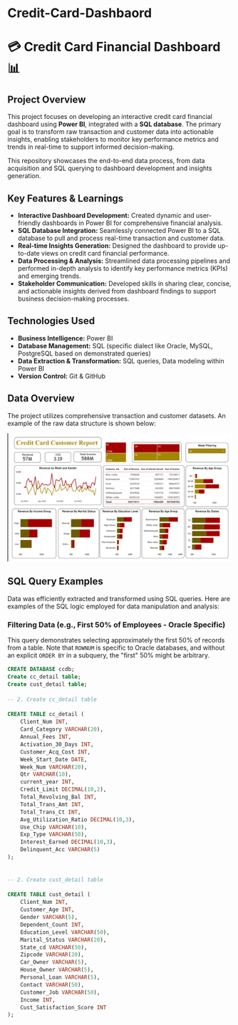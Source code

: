 # Credit-Card-Dashbaord
# 💳 Credit Card Financial Dashboard 📊

## Project Overview

This project focuses on developing an interactive credit card financial dashboard using **Power BI**, integrated with a **SQL database**. The primary goal is to transform raw transaction and customer data into actionable insights, enabling stakeholders to monitor key performance metrics and trends in real-time to support informed decision-making.

This repository showcases the end-to-end data process, from data acquisition and SQL querying to dashboard development and insights generation.

## Key Features & Learnings

* **Interactive Dashboard Development:** Created dynamic and user-friendly dashboards in Power BI for comprehensive financial analysis.
* **SQL Database Integration:** Seamlessly connected Power BI to a SQL database to pull and process real-time transaction and customer data.
* **Real-time Insights Generation:** Designed the dashboard to provide up-to-date views on credit card financial performance.
* **Data Processing & Analysis:** Streamlined data processing pipelines and performed in-depth analysis to identify key performance metrics (KPIs) and emerging trends.
* **Stakeholder Communication:** Developed skills in sharing clear, concise, and actionable insights derived from dashboard findings to support business decision-making processes.

## Technologies Used

* **Business Intelligence:** Power BI
* **Database Management:** SQL (specific dialect like Oracle, MySQL, PostgreSQL based on demonstrated queries)
* **Data Extraction & Transformation:** SQL queries, Data modeling within Power BI
* **Version Control:** Git & GitHub

## Data Overview

The project utilizes comprehensive transaction and customer datasets. An example of the raw data structure is shown below:

![Sample Data Overview](https://github.com/decoder2201/Credit-Card-Dashbaord/blob/main/Screenshot%202025-06-01%20212641.png)


## SQL Query Examples

Data was efficiently extracted and transformed using SQL queries. Here are examples of the SQL logic employed for data manipulation and analysis:

### Filtering Data (e.g., First 50% of Employees - Oracle Specific)

This query demonstrates selecting approximately the first 50% of records from a table. Note that `ROWNUM` is specific to Oracle databases, and without an explicit `ORDER BY` in a subquery, the "first" 50% might be arbitrary.

```sql
CREATE DATABASE ccdb;
Create cc_detail table;
Create cust_detail table;

-- 2. Create cc_detail table

CREATE TABLE cc_detail (
    Client_Num INT,
    Card_Category VARCHAR(20),
    Annual_Fees INT,
    Activation_30_Days INT,
    Customer_Acq_Cost INT,
    Week_Start_Date DATE,
    Week_Num VARCHAR(20),
    Qtr VARCHAR(10),
    current_year INT,
    Credit_Limit DECIMAL(10,2),
    Total_Revolving_Bal INT,
    Total_Trans_Amt INT,
    Total_Trans_Ct INT,
    Avg_Utilization_Ratio DECIMAL(10,3),
    Use_Chip VARCHAR(10),
    Exp_Type VARCHAR(50),
    Interest_Earned DECIMAL(10,3),
    Delinquent_Acc VARCHAR(5)
);


-- 2. Create cust_detail table

CREATE TABLE cust_detail (
    Client_Num INT,
    Customer_Age INT,
    Gender VARCHAR(5),
    Dependent_Count INT,
    Education_Level VARCHAR(50),
    Marital_Status VARCHAR(20),
    State_cd VARCHAR(50),
    Zipcode VARCHAR(20),
    Car_Owner VARCHAR(5),
    House_Owner VARCHAR(5),
    Personal_Loan VARCHAR(5),
    Contact VARCHAR(50),
    Customer_Job VARCHAR(50),
    Income INT,
    Cust_Satisfaction_Score INT
);


